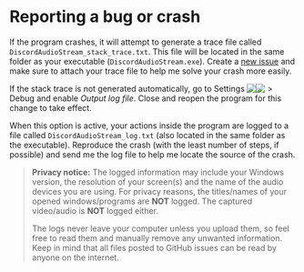 # Reporting a bug or crash

If the program crashes, it will attempt to generate a trace file called `DiscordAudioStream_stack_trace.txt`. This file will be located in the same folder as your executable (`DiscordAudioStream.exe`).
Create a [new issue](https://github.com/pol-rivero/DiscordAudioStream/issues/new) and make sure to attach your trace file to help me solve your crash more easily.

If the stack trace is not generated automatically, go to Settings [<img src="img/settings-light.png" align="top"></img>](#gh-light-mode-only)[<img src="img/settings-dark.png" align="top"></img>](#gh-dark-mode-only) > Debug and enable *Output log file*.
Close and reopen the program for this change to take effect.

When this option is active, your actions inside the program are logged to a file called `DiscordAudioStream_log.txt` (also located in the same folder as the executable).
Reproduce the crash (with the least number of steps, if possible) and send me the log file to help me locate the source of the crash. 

> **Privacy notice:** The logged information may include your Windows version, the resolution of your screen(s) and the name of the audio devices you are using. For privacy reasons, the titles/names of your opened windows/programs are **NOT** logged. The captured video/audio is **NOT** logged either. 
> 
> The logs never leave your computer unless you upload them, so feel free to read them and manually remove any unwanted information. Keep in mind that all files posted to GitHub issues can be read by anyone on the internet.
